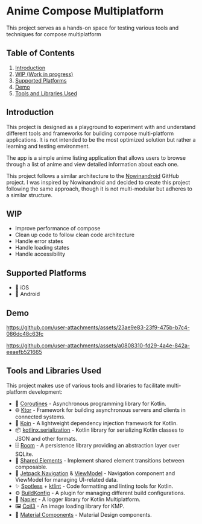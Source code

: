 # Anime Compose Multiplatform 

This project serves as a hands-on space for testing various tools and techniques for compose multiplatform

## Table of Contents

1. [Introduction](#introduction)
2. [WIP (Work in progress)](#wip)
3. [Supported Platforms](#supported-platforms)
4. [Demo](#demo)
5. [Tools and Libraries Used](#tools-and-libraries-used)

## Introduction

This project is designed as a playground to experiment with and understand different tools and frameworks for building compose multi-platform applications. It is not intended to be the most optimized solution but rather a learning and testing environment.

The app is a simple anime listing application that allows users to browse through a list of anime and view detailed information about each one.

This project follows a similar architecture to the [Nowinandroid](https://github.com/android/nowinandroid) GitHub project. I was inspired by Nowinandroid and decided to create this project following the same approach, though it is not multi-modular but adheres to a similar structure.

## WIP
- Improve performance of compose
- Clean up code to follow clean code architecture
- Handle error states
- Handle loading states
- Handle accessibility

## Supported Platforms
- 📱 iOS
- 🤖 Android

## Demo

https://github.com/user-attachments/assets/23ae9e83-23f9-475b-b7c4-086dc48c63fc

https://github.com/user-attachments/assets/a0808310-fd29-4a4e-842a-eeaefb521665

## Tools and Libraries Used
This project makes use of various tools and libraries to facilitate multi-platform development:

- 📜 [Coroutines](https://kotlinlang.org/docs/coroutines-overview.html) - Asynchronous programming library for Kotlin.
- 🌐 [Ktor](https://ktor.io/) - Framework for building asynchronous servers and clients in connected systems.
- 🧩 [Koin](https://insert-koin.io/) - A lightweight dependency injection framework for Kotlin.
- 📦 [kotlinx.serialization](https://github.com/Kotlin/kotlinx.serialization) - Kotlin library for serializing Kotlin classes to JSON and other formats.
- 🗄️ [Room](https://developer.android.com/training/data-storage/room) - A persistence library providing an abstraction layer over SQLite.
- 🧩 [Shared Elements](https://developer.android.com/training/transitions/shared-elements) - Implement shared element transitions between composable.
- 🧭 [Jetpack Navigation](https://developer.android.com/guide/navigation) & [ViewModel](https://developer.android.com/topic/libraries/architecture/viewmodel) - Navigation component and ViewModel for managing UI-related data.
- ✨ [Spotless](https://github.com/diffplug/spotless) + [ktlint](https://ktlint.github.io/) - Code formatting and linting tools for Kotlin.
- ⚙️ [BuildKonfig](https://github.com/yshrsmz/BuildKonfig) - A plugin for managing different build configurations.
- 📝 [Napier](https://github.com/AAkira/Napier) - A logger library for Kotlin Multiplatform.
- 🖼️ [Coil3](https://coil-kt.github.io/coil/upgrading_to_coil3/) - An image loading library for KMP.
- 🎨 [Material Components](https://material.io/components) - Material Design components.

